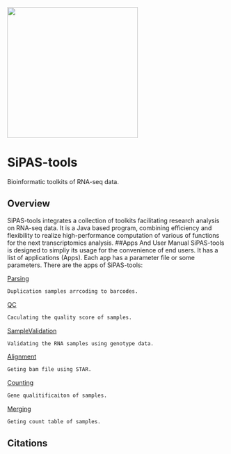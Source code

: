 <img src="https://www.dropbox.com/s/k9wxvebpe5jggp1/Slide1.png?raw=1" height=300 align="center"> 

# SiPAS-tools
Bioinformatic toolkits of RNA-seq data.

## Overview
SiPAS-tools integrates a collection of toolkits facilitating research analysis on RNA-seq data. It is a Java based program, combining efficiency and flexibility to realize high-performance computation of various of functions for the next transcriptomics analysis.
##Apps And User Manual
SiPAS-tools is designed to simpliy its usage for the convenience of end users. It has a list of applications (Apps). Each app has a parameter file or some parameters. There are the apps of SiPAS-tools:

[Parsing](https://github.com/PlantGeneticsLab/SiPAS-tools/wiki/Parsing)
```sh
Duplication samples arrcoding to barcodes.
```
[QC](https://github.com/PlantGeneticsLab/SiPAS-tools/wiki/QC)
```sh
Caculating the quality score of samples.
```
[SampleValidation](https://github.com/PlantGeneticsLab/SiPAS-tools/wiki/SampleValidation)
```sh
Validating the RNA samples using genotype data.
```
[Alignment](https://github.com/PlantGeneticsLab/SiPAS-tools/wiki/Alignment)
```sh
Geting bam file using STAR.
```
[Counting](https://github.com/PlantGeneticsLab/SiPAS-tools/wiki/Counting)
```sh
Gene qualitificaiton of samples.
```
[Merging](https://github.com/PlantGeneticsLab/SiPAS-tools/wiki/Merging)
```sh
Geting count table of samples.
```

## Citations




